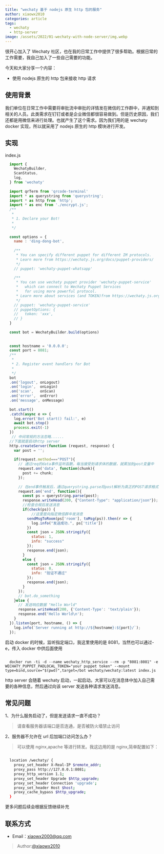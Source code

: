 ```yaml
---
title: "wechaty 基于 nodejs 原生 http 包的服务"
author: xiaowx2010
categories: article
tags:
  - wechaty
  - http-server 
image: /assets/2022/01-wechaty-with-node-server/img.webp
---
```


很开心加入了 Wechaty 社区，也在我的日常工作中提供了很多帮助。根据日常的工作需要，我自己加入了一些自己需要的功能。

今天和大家分享一个内容：

  - 使用 nodejs 原生的 http 包来接收 http 请求

## 使用背景

我们单位在日常工作中需要将审批流中审批的详情发在微信的工作群中，并通知到相关的人员。此类需求在钉钉或者是企业微信都很容易做到。但是历史原因，我们还都是用微信来进行处理。也就产生了这个需求。因为我们用的是 wechaty docker 实现，所以就采用了 nodejs 原生的 http 模块进行开发。

## 实现

index.js

```javascript
  import {
    WechatyBuilder,
    ScanStatus,
    log,
  } from 'wechaty'
  
  import qrTerm from 'qrcode-terminal'
  import * as querystring from 'querystring';
  import * as http from 'http';
  import * as enc from './encrypt.js';
  /**
   *
   * 1. Declare your Bot!
   *
   */
  
  const options = {
    name : 'ding-dong-bot',
  
    /**
     * You can specify different puppet for different IM protocols.
     * Learn more from https://wechaty.js.org/docs/puppet-providers/
     */
    // puppet: 'wechaty-puppet-whatsapp'
  
    /**
     * You can use wechaty puppet provider 'wechaty-puppet-service'
     *   which can connect to Wechaty Puppet Services
     *   for using more powerful protocol.
     * Learn more about services (and TOKEN)from https://wechaty.js.org/docs/puppet-services/
     */
    // puppet: 'wechaty-puppet-service'
    // puppetOptions: {
    //   token: 'xxx',
    // }
  }
  
  const bot = WechatyBuilder.build(options)
  
  
  const hostname = '0.0.0.0';
  const port = 8081;
  /**
   *
   * 2. Register event handlers for Bot
   *
   */
  bot
  .on('logout', onLogout)
  .on('login',  onLogin)
  .on('scan',   onScan)
  .on('error',  onError)
  .on('message', onMessage)
  
  bot.start()
  .catch(async e => {
    log.error('Bot start() fail:', e)
    await bot.stop()
    process.exit(-1)
  })
   // 中间常规的方法忽略......
  //下面就是启动http server
  http.createServer(function (request, response) {
    var post = '';
  
    if(request.method==="POST"){
      // 通过req的data事件监听函数，每当接受到请求体的数据，就累加到post变量中
      request.on('data', function(chunk){
        post += chunk;
      });
  
      // 在end事件触发后，通过querystring.parse将post解析为真正的POST请求格式，然后向客户端返回。
      request.on('end', function(){
        const ps = querystring.parse(post);
        response.writeHead(200, {"Content-Type": "application/json"});
        //检查合规后发送消息
        if(check(ps)) {
            //这里是向指定微信群中发消息
          sendMsgToRoom(ps['room'], toMsg(ps)).then(r => {
            log.info("发送成功.", ps['title'])
          })
          const json = JSON.stringify({
            status: 1,
            info: "success"
          });
          response.end(json);
        }
        else {
          const json = JSON.stringify({
            status: 0,
            info: "验证不通过"
          });
          response.end(json);
        }
      });
      // bot.do_something
    }else {
      // 发送响应数据 "Hello World"
      response.writeHead(200, {'Content-Type': 'text/plain'});
      response.end('Hello World\n');
    }
  }).listen(port, hostname, () => {
    log.info(`Server running at http://${hostname}:${port}/`);
  });
```

启动 docker 的时候，监听指定端口，我这里使用的是 8081，当然也可以通过-e，传入 docker 中供后面使用

```shell

  docker run -ti -d --name wechaty_http_service --rm -p "8081:8081" -e WECHATY_PUPPET_PADLOCAL_TOKEN="your puppet token" --mount type=bind,source="$(pwd)",target=/bot wechaty/wechaty:latest index.js

```

http server 会随着 wechaty 启动，一起启动。大家可以在消息体中加入自己需要的各种信息，然后通过向该 server 发送各种请求发送消息。

## 常见问题

1、为什么服务启动了，但是发送请求一直不成功？
>请查看服务器该端口是否连通，是否被防火墙禁止访问

2、服务器不允许在 url 后加端口访问怎么办？
>可以使用 nginx,apache 等进行转发。我这边用的是 nginx,简单配置如下：

```bash

  location /wechaty/ {
    proxy_set_header X-Real-IP $remote_addr;
    proxy_pass http://127.0.0.1:8081;
    proxy_http_version 1.1;
    proxy_set_header Upgrade $http_upgrade;
    proxy_set_header Connection 'upgrade';
    proxy_set_header Host $host;
    proxy_cache_bypass $http_upgrade;
  }

```

更多问题后续会根据反馈继续补充

## 联系方式

- Email：xiaowx2000@qq.com

> Author:[@xiaowx2010](https://github.com/xiaowx2010)
